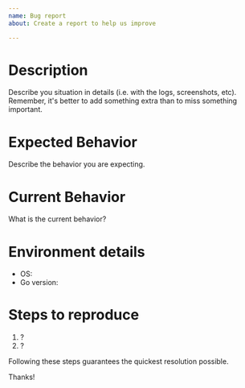 ```yaml
---
name: Bug report
about: Create a report to help us improve

---
```


# Description

Describe you situation in details (i.e. with the logs, screenshots, etc).
Remember, it's better to add something extra than to miss something important.

# Expected Behavior

Describe the behavior you are expecting.

# Current Behavior

What is the current behavior?

# Environment details

* OS:
* Go version:

# Steps to reproduce

  1. ?
  2. ?

Following these steps guarantees the quickest resolution possible.

Thanks!